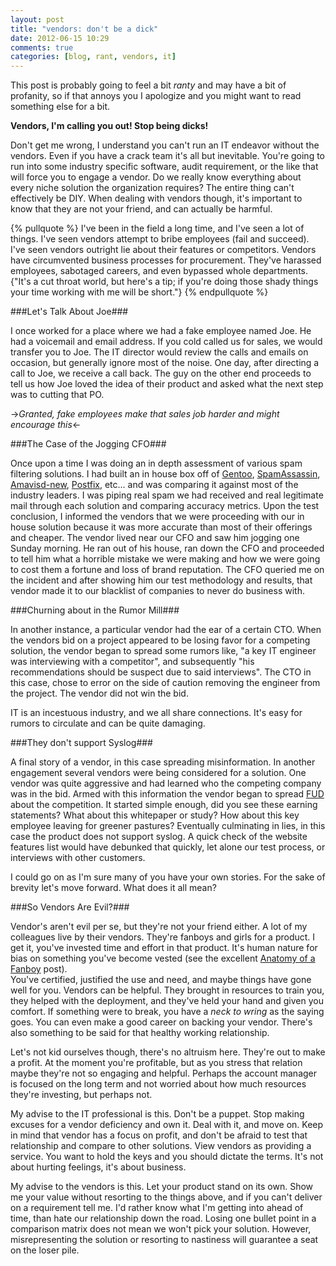 ```yaml
---
layout: post
title: "vendors: don't be a dick"
date: 2012-06-15 10:29
comments: true
categories: [blog, rant, vendors, it] 
---
```

This post is probably going to feel a bit *ranty* and may have a bit of
 profanity, so if that annoys you I apologize and you might want to read
 something else for a bit.  

**Vendors, I'm calling you out!  Stop being dicks!**

Don't get me wrong, I understand you can't run an IT endeavor without the
 vendors.  Even if you have a crack team it's all but inevitable.  You're going
 to run into some industry specific software, audit requirement, or the like
 that will force you to engage a vendor.  Do we really know everything about 
 every niche solution the organization requires?  The entire thing can't 
 effectively be DIY.  When dealing with vendors though, it's important to know 
 that they are not your friend, and can actually be harmful.

{% pullquote %}
I've been in the field a long time, and I've seen a lot of things.  I've
 seen vendors attempt to bribe employees (fail and succeed).  I've seen vendors 
 outright lie about their features or competitors.  Vendors have circumvented
 business processes for procurement.  They've harassed employees, sabotaged 
 careers, and even bypassed whole departments.  {"It's a cut throat world, but 
 here's a tip; if you're doing those shady things your time working with me will
 be short."}
{% endpullquote %}

<!-- more -->

###Let's Talk About Joe###

I once worked for a place where we had a fake employee named Joe.  He had a 
 voicemail and email address.  If you cold called us for sales, we would
 transfer you to Joe.  The IT director would review the calls and emails on
 occasion, but generally ignore most of the noise.  One day, after directing a
 call to Joe, we receive a call back.  The guy on the other end proceeds to tell
 us how Joe loved the idea of their product and asked what the next step was to
 cutting that PO.

->*Granted, fake employees make that sales job harder and might encourage this*<-

###The Case of the Jogging CFO###

Once upon a time I was doing an in depth assessment of various spam filtering
 solutions.  I had built an in house box off of [Gentoo](http://gentoo.org),
 [SpamAssassin](http://spamassassin.apache.org/), [Amavisd-new](http://www.ijs.si/software/amavisd/),
 [Postfix](http://www.postfix.org), etc... and was comparing it against most
 of the industry leaders.  I was piping real spam we had received and real
 legitimate mail through each solution and comparing accuracy metrics. Upon the
 test conclusion, I informed the vendors that we were proceeding with our in
 house solution because it was more accurate than most of their offerings and
 cheaper.  The vendor lived near our CFO and saw him jogging one Sunday morning.
 He ran out of his house, ran down the CFO and proceeded to tell him what a
 horrible mistake we were making and how we were going to cost them a fortune
 and loss of brand reputation.  The CFO queried me on the  incident and after
 showing him our test methodology and results, that vendor made it to our
 blacklist of companies to never do business with.

###Churning about in the Rumor Mill###

In another instance, a particular vendor had the ear of a certain CTO. 
 When the vendors bid on a project appeared to be losing favor for a competing
 solution, the vendor began to spread some rumors like, "a key IT engineer was
 interviewing with a competitor", and subsequently "his recommendations should
 be suspect due to said interviews". The CTO in this case, chose to error on the
 side of caution removing the engineer from the project.  The vendor did not win
 the bid.  

IT is an incestuous industry, and we all share connections.  It's easy
 for rumors to circulate and can be quite damaging.

###They don't support Syslog###

A final story of a vendor, in this case spreading misinformation.  In another
 engagement several vendors were being considered for a solution.  One vendor
 was quite aggressive and had learned who the competing company was in the bid. 
 Armed with this information the vendor began to spread [FUD](http://en.wikipedia.org/wiki/Fear,_uncertainty_and_doubt)
 about the competition.  It started simple enough, did you see these earning
 statements?  What about this whitepaper or study?  How about this key employee
 leaving for greener pastures?  Eventually culminating in lies, in this case 
 the product does not support syslog.  A quick check of the website features
 list would have debunked that quickly, let alone our test process, or interviews
 with other customers.  

I could go on as I'm sure many of you have your own stories.  For the sake of 
 brevity let's move forward.  What does it all mean?

###So Vendors Are Evil?###

Vendor's aren't evil per se, but they're not your friend either.  A lot of my
 colleagues live by their vendors.  They're fanboys and girls for a product.  I
 get it, you've invested time and effort in that product.  It's human nature for
 bias on something you've become vested (see the excellent [Anatomy of a Fanboy](http://blog.testfreaks.com/information/anatomy-fanboy/) post).  
 You've certified, justified the use and need, and maybe things have gone well
 for you. Vendors can be helpful.  They brought in resources to train you, they
 helped with the deployment, and they've held your hand and given you comfort.
 If something were to break, you have a _neck to wring_ as the saying goes. You 
 can even make a good career on backing your vendor.  There's also something to
 be said for that healthy working relationship.

Let's not kid ourselves though, there's no altruism here.  They're out to make 
 a profit.  At the moment you're profitable, but as you stress that relation
 maybe they're not so engaging and helpful.  Perhaps the account manager is 
 focused on the long term and not worried about how much resources they're 
 investing, but perhaps not. 

My advise to the IT professional is this.  Don't be a puppet.  Stop making
 excuses for a vendor deficiency and own it.  Deal with it, and move on.  Keep
 in mind that vendor has a focus on profit, and don't be afraid to test
 that relationship and compare to other solutions.  View vendors as providing a
 service.  You want to hold the keys and you should dictate the terms.  It's not
 about hurting feelings, it's about business.  

My advise to the vendors is this.  Let your product stand on its own.  Show me
 your value without resorting to the things above, and if you can't deliver on a
 requirement tell me.  I'd rather know what I'm getting into ahead of time, than
 hate our relationship down the road.  Losing one bullet point in a comparison
 matrix does not mean we won't pick your solution.  However, misrepresenting
 the solution or resorting to nastiness will guarantee a seat on the loser pile.
